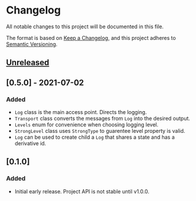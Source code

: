 # Changelog

All notable changes to this project will be documented in this file.

The format is based on [Keep a Changelog](https://keepachangelog.com/en/1.0.0/),
and this project adheres to [Semantic Versioning](https://semver.org/spec/v2.0.0.html).

## [Unreleased]

## [0.5.0] - 2021-07-02
### Added
- `Log` class is the main access point. Directs the logging.
- `Transport` class converts the messages from `Log` into the desired output.
- `Levels` enum for convenience when choosing logging level.
- `StrongLevel` class uses `StrongType` to guarentee level property is valid.
- `Log` can be used to create child a `Log` that shares a state and has a derivative id.


## [0.1.0]
### Added
- Initial early release. Project API is not stable until v1.0.0.



[unreleased]: https://github.com/toreda/log/compare/v0.0.0...HEAD